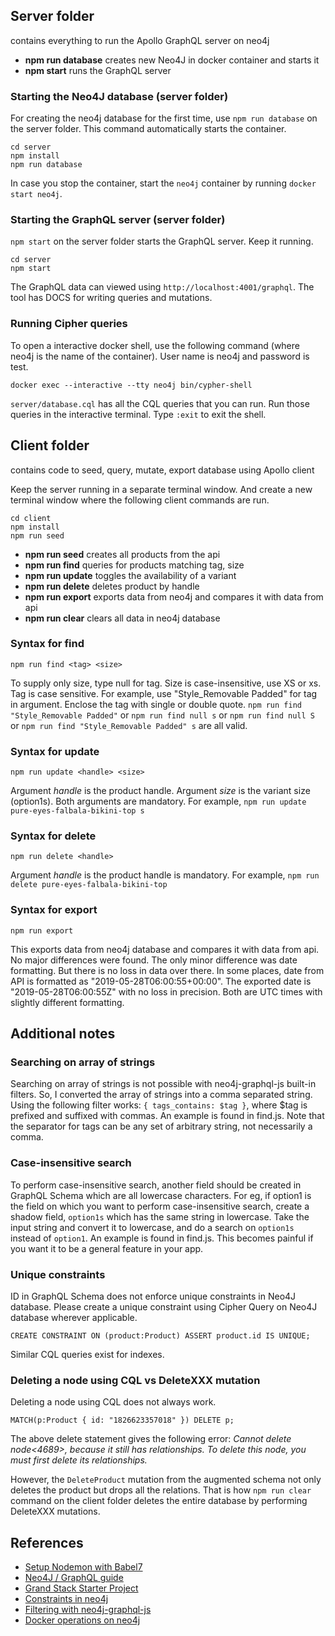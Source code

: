 ## Server folder

contains everything to run the Apollo GraphQL server on neo4j

-   **npm run database** creates new Neo4J in docker container and starts it
-   **npm start** runs the GraphQL server

### Starting the Neo4J database (server folder)

For creating the neo4j database for the first time, use `npm run database` on the server folder. This command automatically starts the container. 

```
cd server
npm install
npm run database
```

In case you stop the container, start the `neo4j` container by running `docker start neo4j`. 

### Starting the GraphQL server (server folder)

`npm start` on the server folder starts the GraphQL server. Keep it running. 

```
cd server
npm start
```

The GraphQL data can viewed using `http://localhost:4001/graphql`. The tool has DOCS for writing queries and mutations.

### Running Cipher queries

To open a interactive docker shell, use the following command (where neo4j is the name of the container). User name is neo4j and password is test.

```
docker exec --interactive --tty neo4j bin/cypher-shell
```

`server/database.cql` has all the CQL queries that you can run. Run those queries in the interactive terminal. Type `:exit` to exit the shell. 


## Client folder

contains code to seed, query, mutate, export database using Apollo client

Keep the server running in a separate terminal window. And create a new terminal window where the following client commands are run.

```
cd client
npm install
npm run seed
```

-   **npm run seed** creates all products from the api
-   **npm run find** queries for products matching tag, size
-   **npm run update** toggles the availability of a variant
-   **npm run delete** deletes product by handle
-   **npm run export** exports data from neo4j and compares it with data from api
-   **npm run clear** clears all data in neo4j database

### Syntax for find

```
npm run find <tag> <size>
```

To supply only size, type null for tag. Size is case-insensitive, use XS or xs. Tag is case sensitive. For example, use "Style_Removable Padded" for tag in argument. Enclose the tag with single or double quote. `npm run find "Style_Removable Padded"` or `npm run find null s` or `npm run find null S` or `npm run find "Style_Removable Padded" s` are all valid.

### Syntax for update

```
npm run update <handle> <size>
```

Argument _handle_ is the product handle. Argument _size_ is the variant size (option1s). Both arguments are mandatory.
For example, `npm run update pure-eyes-falbala-bikini-top s`

### Syntax for delete

```
npm run delete <handle>
```

Argument _handle_ is the product handle is mandatory. For example, `npm run delete pure-eyes-falbala-bikini-top`

### Syntax for export

```
npm run export
```

This exports data from neo4j database and compares it with data from api. No major differences were found. The only minor difference was date formatting. But there is no loss in data over there. In some places, date from API is formatted as "2019-05-28T06:00:55+00:00". The exported date is "2019-05-28T06:00:55Z" with no loss in precision. Both are UTC times with slightly different formatting.

## Additional notes

### Searching on array of strings

Searching on array of strings is not possible with neo4j-graphql-js built-in filters. So, I converted the array of strings
into a comma separated string. Using the following filter works: `{ tags_contains: $tag }`, where \$tag is prefixed and suffixed with commas. An example is found in find.js. Note that the separator for tags can be any set of arbitrary string, not necessarily a comma.

### Case-insensitive search

To perform case-insensitive search, another field should be created in GraphQL Schema which are all lowercase characters. For eg, if option1 is the field on which you want to perform case-insensitive search, create a shadow field, `option1s` which has the same string in lowercase. Take the input string and convert it to lowercase, and do a search on `option1s` instead of `option1`. An example is found in find.js. This becomes painful if you want it to be a general feature in your app.

### Unique constraints

ID in GraphQL Schema does not enforce unique constraints in Neo4J database. Please create a unique constraint using Cipher Query on Neo4J database wherever applicable.

```
CREATE CONSTRAINT ON (product:Product) ASSERT product.id IS UNIQUE;
```

Similar CQL queries exist for indexes.

### Deleting a node using CQL vs DeleteXXX mutation

Deleting a node using CQL does not always work.

```
MATCH(p:Product { id: "1826623357018" }) DELETE p;
```

The above delete statement gives the following error:
_Cannot delete node<4689>, because it still has relationships. To delete this node, you must first delete its relationships._

However, the `DeleteProduct` mutation from the augmented schema not only deletes the product but drops all the relations. That is how `npm run clear` command on the client folder deletes the entire database by performing DeleteXXX mutations.

## References

-   [Setup Nodemon with Babel7](https://www.codementor.io/michaelumanah/how-to-set-up-babel-7-and-nodemon-with-node-js-pbj7cietc)
-   [Neo4J / GraphQL guide](https://neo4j.com/developer/graphql/)
-   [Grand Stack Starter Project](https://grandstack.io/docs/getting-started-grand-stack-starter.html)
-   [Constraints in neo4j](https://neo4j.com/docs/cypher-manual/current/schema/constraints/)
-   [Filtering with neo4j-graphql-js](https://grandstack.io/docs/graphql-filtering.html)
-   [Docker operations on neo4j](https://neo4j.com/docs/operations-manual/current/docker/operations/)
